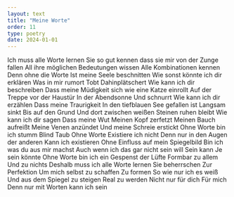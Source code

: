 ```yaml
---
layout: text
title: "Meine Worte"
order: 11
type: poetry
date: 2024-01-01
---
```


Ich muss alle Worte lernen
Sie so gut kennen dass sie mir von der Zunge fallen
All ihre möglichen Bedeutungen wissen
Alle Kombinationen kennen
Denn ohne die Worte
Ist meine Seele beschnitten
Wie sonst könnte ich dir erklären
Was in mir rumort
Tobt
Dahinplätschert 
Wie kann ich dir beschreiben
Dass meine Müdigkeit sich wie eine Katze einrollt
Auf der Treppe vor der Haustür 
In der Abendsonne
Und schnurrt
Wie kann ich dir erzählen
Dass meine Traurigkeit
In den tiefblauen See gefallen ist
Langsam sinkt
Bis auf den Grund
Und dort zwischen weißen Steinen ruhen bleibt
Wie kann ich dir sagen
Dass meine Wut
Meinen Kopf zerfetzt
Meinen Bauch aufreißt
Meine Venen anzündet
Und meine Schreie erstickt
Ohne Worte bin ich stumm
Blind
Taub
Ohne Worte
Existiere ich nicht
Denn nur in den Augen der anderen
Kann ich existieren
Ohne Einfluss auf mein Spiegelbild
Bin ich was du aus mir machst
Auch wenn ich das gar nicht sein will
Sein kann
Je sein könnte
Ohne Worte bin ich ein Gespenst der Lüfte
Formbar zu allem
Und zu nichts
Deshalb muss ich alle Worte lernen
Sie beherrschen 
Zur Perfektion
Um mich selbst zu schaffen
Zu formen
So wie nur ich es weiß 
Und aus dem Spiegel zu steigen
Real zu werden
Nicht nur für dich
Für mich
Denn nur mit Worten kann ich sein 
